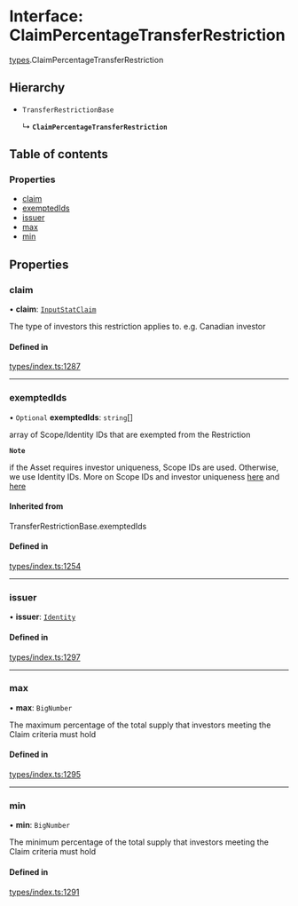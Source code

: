 # Interface: ClaimPercentageTransferRestriction

[types](../wiki/types).ClaimPercentageTransferRestriction

## Hierarchy

- `TransferRestrictionBase`

  ↳ **`ClaimPercentageTransferRestriction`**

## Table of contents

### Properties

- [claim](../wiki/types.ClaimPercentageTransferRestriction#claim)
- [exemptedIds](../wiki/types.ClaimPercentageTransferRestriction#exemptedids)
- [issuer](../wiki/types.ClaimPercentageTransferRestriction#issuer)
- [max](../wiki/types.ClaimPercentageTransferRestriction#max)
- [min](../wiki/types.ClaimPercentageTransferRestriction#min)

## Properties

### claim

• **claim**: [`InputStatClaim`](../wiki/types#inputstatclaim)

The type of investors this restriction applies to. e.g. Canadian investor

#### Defined in

[types/index.ts:1287](https://github.com/PolymeshAssociation/polymesh-sdk/blob/339b7503/src/types/index.ts#L1287)

___

### exemptedIds

• `Optional` **exemptedIds**: `string`[]

array of Scope/Identity IDs that are exempted from the Restriction

**`Note`**

 if the Asset requires investor uniqueness, Scope IDs are used. Otherwise, we use Identity IDs. More on Scope IDs and investor uniqueness
  [here](https://developers.polymesh.network/introduction/identity#polymesh-unique-identity-system-puis) and
  [here](https://developers.polymesh.network/polymesh-docs/primitives/confidential-identity)

#### Inherited from

TransferRestrictionBase.exemptedIds

#### Defined in

[types/index.ts:1254](https://github.com/PolymeshAssociation/polymesh-sdk/blob/339b7503/src/types/index.ts#L1254)

___

### issuer

• **issuer**: [`Identity`](../wiki/api.entities.Identity.Identity)

#### Defined in

[types/index.ts:1297](https://github.com/PolymeshAssociation/polymesh-sdk/blob/339b7503/src/types/index.ts#L1297)

___

### max

• **max**: `BigNumber`

The maximum percentage of the total supply that investors meeting the Claim criteria must hold

#### Defined in

[types/index.ts:1295](https://github.com/PolymeshAssociation/polymesh-sdk/blob/339b7503/src/types/index.ts#L1295)

___

### min

• **min**: `BigNumber`

The minimum percentage of the total supply that investors meeting the Claim criteria must hold

#### Defined in

[types/index.ts:1291](https://github.com/PolymeshAssociation/polymesh-sdk/blob/339b7503/src/types/index.ts#L1291)
